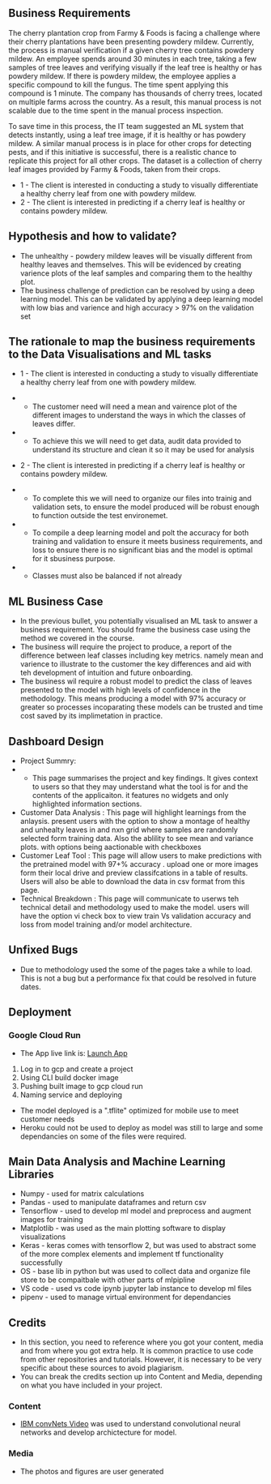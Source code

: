 ## Business Requirements
The cherry plantation crop from Farmy & Foods is facing a challenge where their cherry plantations have been presenting powdery mildew. Currently, the process is manual verification if a given cherry tree contains powdery mildew. An employee spends around 30 minutes in each tree, taking a few samples of tree leaves and verifying visually if the leaf tree is healthy or has powdery mildew. If there is powdery mildew, the employee applies a specific compound to kill the fungus. The time spent applying this compound is 1 minute.  The company has thousands of cherry trees, located on multiple farms across the country. As a result, this manual process is not scalable due to the time spent in the manual process inspection.

To save time in this process, the IT team suggested an ML system that detects instantly, using a leaf tree image, if it is healthy or has powdery mildew. A similar manual process is in place for other crops for detecting pests, and if this initiative is successful, there is a realistic chance to replicate this project for all other crops. The dataset is a collection of cherry leaf images provided by Farmy & Foods, taken from their crops.


* 1 - The client is interested in conducting a study to visually differentiate a healthy cherry leaf from one with powdery mildew.
* 2 - The client is interested in predicting if a cherry leaf is healthy or contains powdery mildew.


## Hypothesis and how to validate?
* The unhealthy - powdery mildew leaves will be visually different from healthy leaves and themselves. This will be evidenced by creating varience plots of the leaf samples and comparing them to the healthy plot.
* The business challenge of prediction can be resolved by using a deep learning model. This can be validated by applying a deep learning model with low bias and varience and high accuracy > 97% on the validation set 

## The rationale to map the business requirements to the Data Visualisations and ML tasks
* 1 - The client is interested in conducting a study to visually differentiate a healthy cherry leaf from one with powdery mildew.
* * The customer need will need a mean and vairence plot of the different images to understand the ways in which the classes of leaves differ.
* * To achieve this we will need to get data, audit data provided to understand its structure and clean it so it may be used for analysis

* 2 - The client is interested in predicting if a cherry leaf is healthy or contains powdery mildew.
* * To complete this we will need to organize our files into trainig and validation sets, to ensure the model produced will be robust enough to function outside the test environemet.
* * To compile a deep learning model and polt the accuracy for both training and validation to ensure it meets business requirements, and loss to ensure there is no significant bias and the model is optimal for it sbusiness purpose.
* * Classes must also be balanced if not already

## ML Business Case
* In the previous bullet, you potentially visualised an ML task to answer a business requirement. You should frame the business case using the method we covered in the course.
* The business will require the project to produce, a report of the difference between leaf classes including key metrics. namely mean and varience to illustrate to the customer the key differences and aid with teh development of intuition and future onboarding.
* The business wil require a robust model to predict the class of leaves presented to the model with high levels of confidence in the methodology. This means producing a model with 97% accuracy or greater so processes incoparating these models can be trusted and time cost saved by its implimetation in practice.

## Dashboard Design
* Project Summry:
* * This page summarises the project and key findings. It gives context to users so that they may understand what the tool is for and the contents of the applicaiton. it features no widgets and only highlighted information sections.
* Customer Data Analysis : This page will highlight learnings from the anlaysis. present users with the option to show a montage of healthy and unhealty leaves in and nxn grid where samples are randomly selected form training data. Also the ablility to see mean and variance plots. with options being aactionable with checkboxes 
* Customer Leaf Tool : This page will allow users to make predictions with the pretrained model with 97+% accuracy . upload one or more images form their local drive and preview classifcations in a table of results. Users will also be able to download the data in csv format from this page. 
* Technical Breakdown : This page will communicate to userws teh technical detail and methodology used to make the model. users will have the option vi check box to view train Vs validation accuracy and loss from model training and/or model architecture. 

## Unfixed Bugs
* Due to methodology used the some of the pages take a while to load. This is not a bug but a performance fix that could be resolved in future dates.

## Deployment
### Google Cloud Run

* The App live link is: [Launch App](https://cherry-ai-lite-hi34eli5da-ew.a.run.app) 

1. Log in to gcp and create a project
2. Using CLI build docker image 
3. Pushing built image to gcp cloud run
4. Naming service and deploying

* The model deployed is a ".tflite" optimized for mobile use to meet customer needs
* Heroku could not be used to deploy as model was still to large and some dependancies on some of the files were required.


## Main Data Analysis and Machine Learning Libraries
* Numpy - used for matrix calculations
* Pandas - used to manipulate dataframes and return csv 
* Tensorflow - used to develop ml model and preprocess and augment images for training 
* Matplotlib - was used as the main plotting software to display visualizations
* Keras - keras comes with tensorflow 2, but was used to abstract some of the more complex elements and implement tf functionality successfully
* OS - base lib in python but was used to collect data and organize file store to be compaitbale with other parts of mlpipline
* VS code - used vs code ipynb jupyter lab instance to develop ml files
* pipenv - used to manage virtual environment for dependancies 
## Credits 

* In this section, you need to reference where you got your content, media and from where you got extra help. It is common practice to use code from other repositories and tutorials. However, it is necessary to be very specific about these sources to avoid plagiarism. 
* You can break the credits section up into Content and Media, depending on what you have included in your project. 

### Content 

- [IBM convNets Video](https://www.youtube.com/watch?v=QzY57FaENXg) was used to understand convolutional neural networks and develop archictecture for model.

### Media

- The photos and figures are user generated
